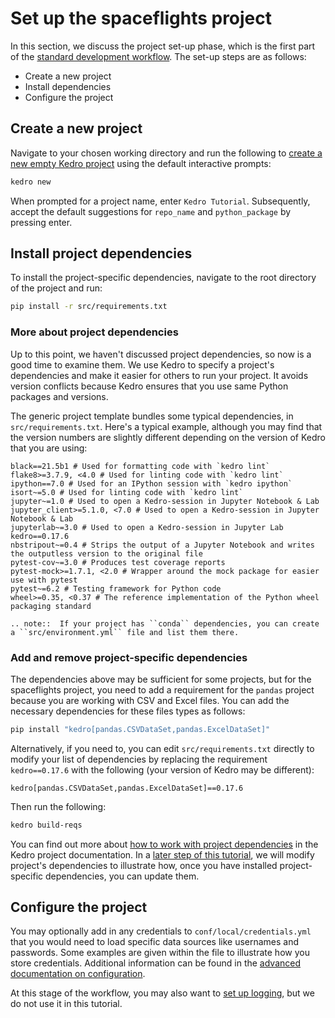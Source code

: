 # Set up the spaceflights project

In this section, we discuss the project set-up phase, which is the first part of the [standard development workflow](./spaceflights_tutorial.md#kedro-project-development-workflow). The set-up steps are as follows:


* Create a new project
* Install dependencies
* Configure the project


## Create a new project

Navigate to your chosen working directory and run the following to [create a new empty Kedro project](../get_started/new_project.md#create-a-new-project-interactively) using the default interactive prompts:

```bash
kedro new
```

When prompted for a project name, enter `Kedro Tutorial`. Subsequently, accept the default suggestions for `repo_name` and `python_package` by pressing enter.

## Install project dependencies

To install the project-specific dependencies, navigate to the root directory of the project and run:

```bash
pip install -r src/requirements.txt
```

### More about project dependencies

Up to this point, we haven't discussed project dependencies, so now is a good time to examine them. We use Kedro to specify a project's dependencies and make it easier for others to run your project. It avoids version conflicts because Kedro ensures that you use same Python packages and versions.

The generic project template bundles some typical dependencies, in `src/requirements.txt`. Here's a typical example, although you may find that the version numbers are slightly different depending on the version of Kedro that you are using:

```text
black==21.5b1 # Used for formatting code with `kedro lint`
flake8>=3.7.9, <4.0 # Used for linting code with `kedro lint`
ipython==7.0 # Used for an IPython session with `kedro ipython`
isort~=5.0 # Used for linting code with `kedro lint`
jupyter~=1.0 # Used to open a Kedro-session in Jupyter Notebook & Lab
jupyter_client>=5.1.0, <7.0 # Used to open a Kedro-session in Jupyter Notebook & Lab
jupyterlab~=3.0 # Used to open a Kedro-session in Jupyter Lab
kedro==0.17.6
nbstripout~=0.4 # Strips the output of a Jupyter Notebook and writes the outputless version to the original file
pytest-cov~=3.0 # Produces test coverage reports
pytest-mock>=1.7.1, <2.0 # Wrapper around the mock package for easier use with pytest
pytest~=6.2 # Testing framework for Python code
wheel>=0.35, <0.37 # The reference implementation of the Python wheel packaging standard
```

```eval_rst
.. note::  If your project has ``conda`` dependencies, you can create a ``src/environment.yml`` file and list them there.
```


### Add and remove project-specific dependencies

The dependencies above may be sufficient for some projects, but for the spaceflights project, you need to add a requirement for the `pandas` project because you are working with CSV and Excel files. You can add the necessary dependencies for these files types as follows:

```bash
pip install "kedro[pandas.CSVDataSet,pandas.ExcelDataSet]"
```

Alternatively, if you need to, you can edit `src/requirements.txt` directly to modify your list of dependencies by replacing the requirement `kedro==0.17.6` with the following (your version of Kedro may be different):

```text
kedro[pandas.CSVDataSet,pandas.ExcelDataSet]==0.17.6
```

Then run the following:

```bash
kedro build-reqs
```

You can find out more about [how to work with project dependencies](../kedro_project_setup/dependencies.md) in the Kedro project documentation. In a [later step of this tutorial](./create_pipelines.md#update-dependencies), we will modify project's dependencies to illustrate how, once you have installed project-specific dependencies, you can update them.


## Configure the project

You may optionally add in any credentials to `conf/local/credentials.yml` that you would need to load specific data sources like usernames and passwords. Some examples are given within the file to illustrate how you store credentials. Additional information can be found in the [advanced documentation on configuration](../kedro_project_setup/configuration.md).

At this stage of the workflow, you may also want to [set up logging](../logging/logging.md), but we do not use it in this tutorial.
